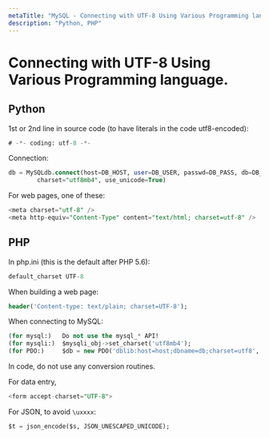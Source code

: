 ```yaml
---
metaTitle: "MySQL - Connecting with UTF-8 Using Various Programming language."
description: "Python, PHP"
---
```


# Connecting with UTF-8 Using Various Programming language.



## Python


1st or 2nd line in source code (to have literals in the code utf8-encoded):

```sql
# -*- coding: utf-8 -*-

```

Connection:

```sql
db = MySQLdb.connect(host=DB_HOST, user=DB_USER, passwd=DB_PASS, db=DB_NAME,
        charset="utf8mb4", use_unicode=True)

```

For web pages, one of these:

```sql
<meta charset="utf-8" />
<meta http-equiv="Content-Type" content="text/html; charset=utf-8" />

```



## PHP


In php.ini (this is the default after PHP 5.6):

```sql
default_charset UTF-8

```

When building a web page:

```sql
header('Content-type: text/plain; charset=UTF-8');

```

When connecting to MySQL:

```sql
(for mysql:)   Do not use the mysql_* API!
(for mysqli:)  $mysqli_obj->set_charset('utf8mb4');
(for PDO:)     $db = new PDO('dblib:host=host;dbname=db;charset=utf8', $user, $pwd);

```

In code, do not use any conversion routines.

For data entry,

```sql
<form accept-charset="UTF-8">

```

For JSON, to avoid `\uxxxx`:

```sql
$t = json_encode($s, JSON_UNESCAPED_UNICODE);

```

